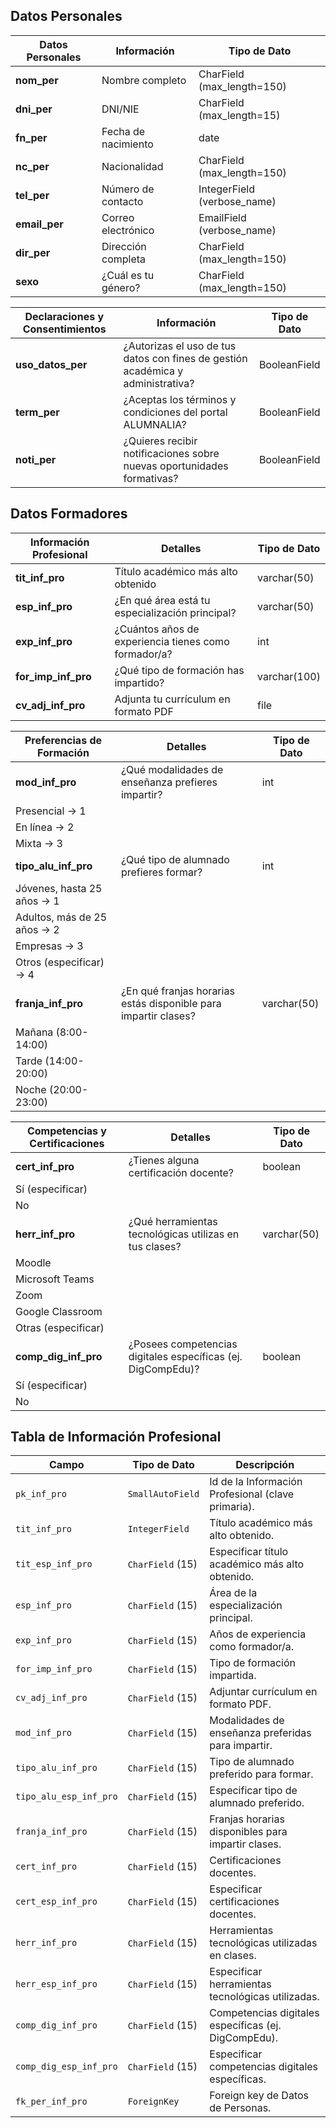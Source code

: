 
## Datos Personales

| Datos Personales      | Información                     | Tipo de Dato          |
|-----------------------|---------------------------------|-----------------------|
| **nom_per**           | Nombre completo                 | CharField (max_length=150)         |
| **dni_per**           | DNI/NIE                         | CharField (max_length=15)           |
| **fn_per**            | Fecha de nacimiento             | date                  |
| **nc_per**            | Nacionalidad                    | CharField (max_length=150)           |
| **tel_per**           | Número de contacto              | IntegerField (verbose_name)          |
| **email_per**         | Correo electrónico              | EmailField (verbose_name)         |
| **dir_per**           | Dirección completa              | CharField (max_length=150)          |
| **sexo**              | ¿Cuál es tu género?             | CharField (max_length=150)         |

| Declaraciones y Consentimientos | Información                              | Tipo de Dato |
|---------------------------------|------------------------------------------|--------------|
| **uso_datos_per**               | ¿Autorizas el uso de tus datos con fines de gestión académica y administrativa? |BooleanField     |
| **term_per**                    | ¿Aceptas los términos y condiciones del portal ALUMNALIA?                       | BooleanField     |
| **noti_per**                    | ¿Quieres recibir notificaciones sobre nuevas oportunidades formativas?          | BooleanField      |



## Datos Formadores

| Información Profesional | Detalles                     | Tipo de Dato  |
|-------------------------|------------------------------|---------------|
| **tit_inf_pro**         | Título académico más alto obtenido | varchar(50) |
| **esp_inf_pro**         | ¿En qué área está tu especialización principal? | varchar(50) |
| **exp_inf_pro**         | ¿Cuántos años de experiencia tienes como formador/a? | int         |
| **for_imp_inf_pro**     | ¿Qué tipo de formación has impartido? | varchar(100)|
| **cv_adj_inf_pro**      | Adjunta tu currículum en formato PDF | file        |

| Preferencias de Formación | Detalles                      | Tipo de Dato  |
|---------------------------|-------------------------------|---------------|
| **mod_inf_pro**           | ¿Qué modalidades de enseñanza prefieres impartir? | int  |
| Presencial -> 1           |                               |               |
| En línea -> 2             |                               |               |
| Mixta -> 3                |                               |               |
| **tipo_alu_inf_pro**      | ¿Qué tipo de alumnado prefieres formar? | int  |
| Jóvenes, hasta 25 años -> 1 |                               |               |
| Adultos, más de 25 años -> 2 |                               |               |
| Empresas -> 3             |                               |               |
| Otros (especificar) -> 4  |                               |               |
| **franja_inf_pro**        | ¿En qué franjas horarias estás disponible para impartir clases? | varchar(50) |
| Mañana (8:00-14:00)       |                               |               |
| Tarde (14:00-20:00)       |                               |               |
| Noche (20:00-23:00)       |                               |               |

| Competencias y Certificaciones | Detalles                       | Tipo de Dato |
|--------------------------------|--------------------------------|--------------|
| **cert_inf_pro**               | ¿Tienes alguna certificación docente? | boolean     |
| Sí (especificar)               |                                |              |
| No                             |                                |              |
| **herr_inf_pro**               | ¿Qué herramientas tecnológicas utilizas en tus clases? | varchar(50) |
| Moodle                         |                                |              |
| Microsoft Teams                |                                |              |
| Zoom                           |                                |              |
| Google Classroom               |                                |              |
| Otras (especificar)            |                                |              |
| **comp_dig_inf_pro**           | ¿Posees competencias digitales específicas (ej. DigCompEdu)? | boolean     |
| Sí (especificar)               |                                |              |
| No                             |                                |              |


## Tabla de Información Profesional

| Campo                     | Tipo de Dato       | Descripción                                                                                     |
|---------------------------|--------------------|-------------------------------------------------------------------------------------------------|
| `pk_inf_pro`              | `SmallAutoField`   | Id de la Información Profesional (clave primaria).                                              |
| `tit_inf_pro`             | `IntegerField`     | Título académico más alto obtenido.                                                             |
| `tit_esp_inf_pro`         | `CharField` (15)   | Especificar título académico más alto obtenido.                                                 |
| `esp_inf_pro`             | `CharField` (15)   | Área de la especialización principal.                                                           |
| `exp_inf_pro`             | `CharField` (15)   | Años de experiencia como formador/a.                                                            |
| `for_imp_inf_pro`         | `CharField` (15)   | Tipo de formación impartida.                                                                    |
| `cv_adj_inf_pro`          | `CharField` (15)   | Adjuntar currículum en formato PDF.                                                             |
| `mod_inf_pro`             | `CharField` (15)   | Modalidades de enseñanza preferidas para impartir.                                              |
| `tipo_alu_inf_pro`        | `CharField` (15)   | Tipo de alumnado preferido para formar.                                                         |
| `tipo_alu_esp_inf_pro`    | `CharField` (15)   | Especificar tipo de alumnado preferido.                                                         |
| `franja_inf_pro`          | `CharField` (15)   | Franjas horarias disponibles para impartir clases.                                              |
| `cert_inf_pro`            | `CharField` (15)   | Certificaciones docentes.                                                                       |
| `cert_esp_inf_pro`        | `CharField` (15)   | Especificar certificaciones docentes.                                                           |
| `herr_inf_pro`            | `CharField` (15)   | Herramientas tecnológicas utilizadas en clases.                                                 |
| `herr_esp_inf_pro`        | `CharField` (15)   | Especificar herramientas tecnológicas utilizadas.                                               |
| `comp_dig_inf_pro`        | `CharField` (15)   | Competencias digitales específicas (ej. DigCompEdu).                                            |
| `comp_dig_esp_inf_pro`    | `CharField` (15)   | Especificar competencias digitales específicas.                                                 |
| `fk_per_inf_pro`          | `ForeignKey`       | Foreign key de Datos de Personas.                                                               |



   
